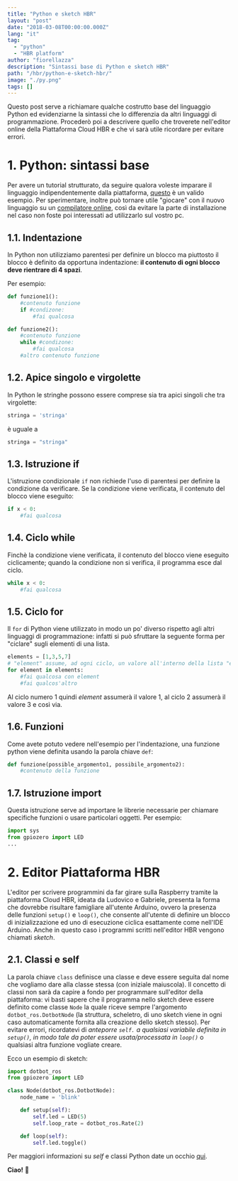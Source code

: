 ```yaml
---
title: "Python e sketch HBR"
layout: "post"
date: "2018-03-08T00:00:00.000Z"
lang: "it"
tag:
  - "python"
  - "HBR platform"
author: "fiorellazza"
description: "Sintassi base di Python e sketch HBR"
path: "/hbr/python-e-sketch-hbr/"
image: "./py.png"
tags: []
---
```


Questo post serve a richiamare qualche costrutto base del linguaggio Python ed evidenziarne la sintassi che lo differenzia da altri linguaggi di programmazione. Procederò poi a descrivere quello che troverete nell'editor online della Piattaforma Cloud HBR e che vi sarà utile ricordare per evitare errori.

# 1. Python: sintassi base

Per avere un tutorial strutturato, da seguire qualora voleste imparare il linguaggio indipendentemente dalla piattaforma, [questo](http://www.html.it/guide/guida-python/) è un valido esempio. Per sperimentare, inoltre può tornare utile "giocare" con il nuovo linguaggio su un [compilatore online](https://repl.it/repls/ThreadbareBusyArrays), così da evitare la parte di installazione nel caso non foste poi interessati ad utilizzarlo sul vostro pc.

## 1.1. Indentazione

In Python non utilizziamo parentesi per definire un blocco ma piuttosto il blocco è definito da opportuna indentazione: **il contenuto di ogni blocco deve rientrare di 4 spazi**.

Per esempio:

```python
def funzione1():
    #contenuto funzione
    if #condizone:
        #fai qualcosa

def funzione2():
    #contenuto funzione
    while #condizone:
        #fai qualcosa
    #altro contenuto funzione
```

## 1.2. Apice singolo e virgolette

In Python le stringhe possono essere comprese sia tra apici singoli che tra virgolette:

```python
stringa = 'stringa'
```

è uguale a

```python
stringa = "stringa"
```

## 1.3. Istruzione **if**

L'istruzione condizionale `if` non richiede l'uso di parentesi per definire la condizione da verificare. Se la condizione viene verificata, il contenuto del blocco viene eseguito:

```python
if x < 0:
    #fai qualcosa
```

## 1.4. Ciclo **while**

Finchè la condizione viene verificata, il contenuto del blocco viene eseguito ciclicamente; quando la condizione non si verifica, il programma esce dal ciclo.

```python
while x < 0:
    #fai qualcosa
```

## 1.5. Ciclo **for**

Il `for` di Python viene utilizzato in modo un po' diverso rispetto agli altri linguaggi di programmazione: infatti si può sfruttare la seguente forma per "ciclare" sugli elementi di una lista.

```python
elements = [1,3,5,7]
# "element" assume, ad ogni ciclo, un valore all'interno della lista "elements":
for element in elements:
    #fai qualcosa con element
    #fai qualcos'altro
```

Al ciclo numero 1 quindi _element_ assumerà il valore 1, al ciclo 2 assumerà il valore 3 e così via.

## 1.6. Funzioni

Come avete potuto vedere nell'esempio per l'indentazione, una funzione python viene definita usando la parola chiave `def`:

```python
def funzione(possible_argomento1, possibile_argomento2):
    #contenuto della funzione
```

## 1.7. Istruzione **import**

Questa istruzione serve ad importare le librerie necessarie per chiamare specifiche funzioni o usare particolari oggetti. Per esempio:

```python
import sys
from gpiozero import LED
...
```

# 2. Editor Piattaforma HBR

L'editor per scrivere programmini da far girare sulla Raspberry tramite la piattaforma Cloud HBR, ideata da Ludovico e Gabriele, presenta la forma che dovrebbe risultare famigliare all'utente Arduino, ovvero la presenza delle funzioni `setup()` e `loop()`, che consente all'utente di definire un blocco di inizializzazione ed uno di esecuzione ciclica esattamente come nell'IDE Arduino. Anche in questo caso i programmi scritti nell'editor HBR vengono chiamati _sketch_.

## 2.1. Classi e **self**

La parola chiave `class` definisce una classe e deve essere seguita dal nome che vogliamo dare alla classe stessa (con iniziale maiuscola). Il concetto di classi non sarà da capire a fondo per programmare sull'editor della piattaforma: vi basti sapere che il programma nello sketch deve essere definito come classe `Node` la quale riceve sempre l'argomento `dotbot_ros.DotbotNode` (la struttura, scheletro, di uno sketch viene in ogni caso automaticamente fornita alla creazione dello sketch stesso).
Per evitare errori, ricordatevi di _anteporre `self.` a qualsiasi variabile definita in `setup()`, in modo tale da poter essere usata/processata in `loop()`_ o qualsiasi altra funzione vogliate creare.

Ecco un esempio di sketch:

```python
import dotbot_ros
from gpiozero import LED

class Node(dotbot_ros.DotbotNode):
    node_name = 'blink'

    def setup(self):
        self.led = LED(5)
        self.loop_rate = dotbot_ros.Rate(2)

    def loop(self):
        self.led.toggle()
```

Per maggiori informazioni su _self_ e classi Python date un occhio [qui](http://www.html.it/pag/15622/classi-in-python/).

**Ciao!** :hibiscus:
